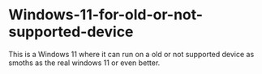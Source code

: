# Windows-11-for-old-or-not-supported-device
This is a Windows 11 where it can run on a old or not supported device as smoths as the real windows 11 or even better.
